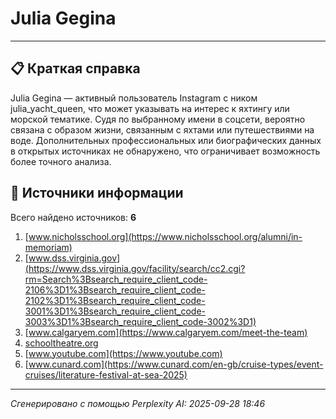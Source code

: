 # Julia Gegina

---


## 📋 Краткая справка

Julia Gegina — активный пользователь Instagram с ником julia_yacht_queen, что может указывать на интерес к яхтингу или морской тематике. Судя по выбранному имени в соцсети, вероятно связана с образом жизни, связанным с яхтами или путешествиями на воде. Дополнительных профессиональных или биографических данных в открытых источниках не обнаружено, что ограничивает возможность более точного анализа.


## 🔗 Источники информации

Всего найдено источников: **6**

1. [www.nicholsschool.org](https://www.nicholsschool.org/alumni/in-memoriam)
2. [www.dss.virginia.gov](https://www.dss.virginia.gov/facility/search/cc2.cgi?rm=Search%3Bsearch_require_client_code-2106%3D1%3Bsearch_require_client_code-2102%3D1%3Bsearch_require_client_code-3001%3D1%3Bsearch_require_client_code-3003%3D1%3Bsearch_require_client_code-3002%3D1)
3. [www.calgaryem.com](https://www.calgaryem.com/meet-the-team)
4. [schooltheatre.org](https://schooltheatre.org/thespys/approved-material/)
5. [www.youtube.com](https://www.youtube.com)
6. [www.cunard.com](https://www.cunard.com/en-gb/cruise-types/event-cruises/literature-festival-at-sea-2025)


---

*Сгенерировано с помощью Perplexity AI: 2025-09-28 18:46*
